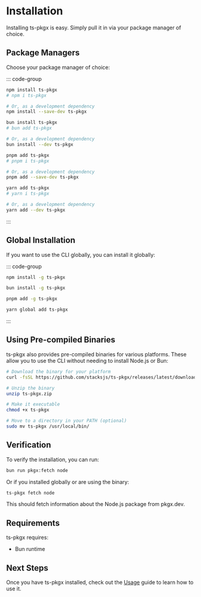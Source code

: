 # Installation

Installing ts-pkgx is easy. Simply pull it in via your package manager of choice.

## Package Managers

Choose your package manager of choice:

::: code-group

```sh [npm]
npm install ts-pkgx
# npm i ts-pkgx

# Or, as a development dependency
npm install --save-dev ts-pkgx
```

```sh [bun]
bun install ts-pkgx
# bun add ts-pkgx

# Or, as a development dependency
bun install --dev ts-pkgx
```

```sh [pnpm]
pnpm add ts-pkgx
# pnpm i ts-pkgx

# Or, as a development dependency
pnpm add --save-dev ts-pkgx
```

```sh [yarn]
yarn add ts-pkgx
# yarn i ts-pkgx

# Or, as a development dependency
yarn add --dev ts-pkgx
```

:::

## Global Installation

If you want to use the CLI globally, you can install it globally:

::: code-group

```sh [npm]
npm install -g ts-pkgx
```

```sh [bun]
bun install -g ts-pkgx
```

```sh [pnpm]
pnpm add -g ts-pkgx
```

```sh [yarn]
yarn global add ts-pkgx
```

:::

## Using Pre-compiled Binaries

ts-pkgx also provides pre-compiled binaries for various platforms. These allow you to use the CLI without needing to install Node.js or Bun:

```sh
# Download the binary for your platform
curl -fsSL https://github.com/stacksjs/ts-pkgx/releases/latest/download/ts-pkgx-$(uname -s | tr '[:upper:]' '[:lower:]')-$(uname -m).zip -o ts-pkgx.zip

# Unzip the binary
unzip ts-pkgx.zip

# Make it executable
chmod +x ts-pkgx

# Move to a directory in your PATH (optional)
sudo mv ts-pkgx /usr/local/bin/
```

## Verification

To verify the installation, you can run:

```sh
bun run pkgx:fetch node
```

Or if you installed globally or are using the binary:

```sh
ts-pkgx fetch node
```

This should fetch information about the Node.js package from pkgx.dev.

## Requirements

ts-pkgx requires:

- Bun runtime

## Next Steps

Once you have ts-pkgx installed, check out the [Usage](./usage.md) guide to learn how to use it.
